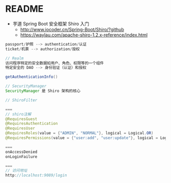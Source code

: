 # README

- 芋道 Spring Boot 安全框架 Shiro 入门
    - <http://www.iocoder.cn/Spring-Boot/Shiro/?github>
    - https://waylau.com/apache-shiro-1.2.x-reference/index.html

```java
passport/护照 --> authentication/认证
ticket/机票 --> authorization/授权

// Realm
访问程序特定的安全数据如用户、角色、权限等的一个组件
特定安全的 DAO --> 身份验证（认证）和授权

getAuthenticationInfo()

// SecurityManager
SecurityManager 是 Shiro 架构的核心

// ShiroFilter

===
// shiro注解
@RequiresGuest
@RequiresAuthentication
@RequiresUser
@RequiresRoles(value = {"ADMIN", "NORMAL"}, logical = Logical.OR)
@RequiresPermissions(value = {"user:add", "user:update"}, logical = Logical.OR)

===
onAccessDenied
onLoginFailure

===
// 访问地址
http://localhost:9089/login
```
